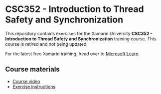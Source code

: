 # CSC352 - Introduction to Thread Safety and Synchronization

This repository contains exercises for the Xamarin University **CSC352 - Introduction to Thread Safety and Synchronization** training course. This course is retired and not being updated.

For the latest free Xamarin training, head over to [Microsoft Learn](https://aka.ms/learn-xamarin).

## Course materials

* [Course video](https://youtu.be/rwB9MgxtJes)
* [Exercise instructions](https://XamarinUniversity.github.io/CSC352/)
